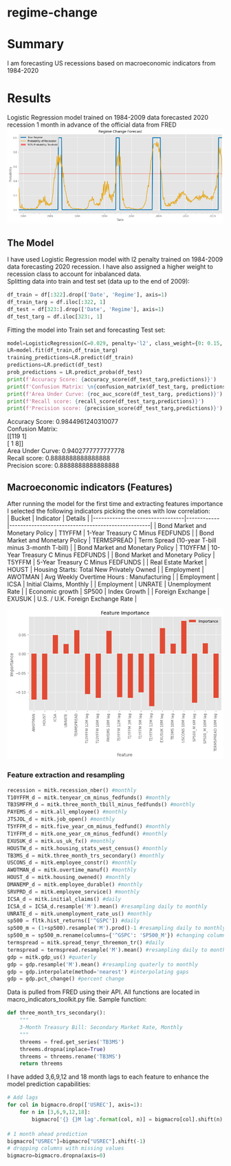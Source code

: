 # regime-change
# Summary
I am forecasting US recessions based on macroeconomic indicators from 1984-2020
# Results
Logistic Regression model trained on 1984-2009 data forecasted 2020 recession 1 month in advance of the official data from FRED
<br>
![image info](./regime_change.png)
<br>
## The Model
I have used Logistic Regression model with l2 penalty trained on 1984-2009 data forecasting 2020 recession. I have also assigned a higher weight to recession class to account for inbalanced data.
<br>
Splitting data into train and test set (data up to the end of 2009):
```python
df_train = df[:322].drop(['Date', 'Regime'], axis=1)
df_train_targ = df.iloc[:322, 1]
df_test = df[323:].drop(['Date', 'Regime'], axis=1)
df_test_targ = df.iloc[323:, 1]
```
Fitting the model into Train set and forecasting Test set:
```python
model=LogisticRegression(C=0.029, penalty='l2', class_weight={0: 0.15, 1: 0.85}) # high weight to recession 
LR=model.fit(df_train,df_train_targ)
training_predictions=LR.predict(df_train)
predictions=LR.predict(df_test)
prob_predictions = LR.predict_proba(df_test)
print(f'Accuracy Score: {accuracy_score(df_test_targ,predictions)}')
print(f'Confusion Matrix: \n{confusion_matrix(df_test_targ, predictions)}')
print(f'Area Under Curve: {roc_auc_score(df_test_targ, predictions)}')
print(f'Recall score: {recall_score(df_test_targ,predictions)}')
print(f'Precision score: {precision_score(df_test_targ,predictions)}')
```
Accuracy Score: 0.9844961240310077<br>
Confusion Matrix: <br>
[[119   1]<br>
 [  1   8]]<br>
Area Under Curve: 0.9402777777777778<br>
Recall score: 0.8888888888888888<br>
Precision score: 0.8888888888888888<br>
## Macroeconomic indicators (Features)
After running the model for the first time and extracting features importance I selected the following indicators picking the ones with low correlation:
<br>
| Bucket                          | Indicator  | Details                                           |
|---------------------------------|------------|---------------------------------------------------|
| Bond Market and Monetary Policy | T1YFFM     | 1-Year Treasury C Minus FEDFUNDS                  |
| Bond Market and Monetary Policy | TERMSPREAD | Term Spread (10-year T-bill minus 3-month T-bill) |
| Bond Market and Monetary Policy | T10YFFM    | 10-Year Treasury C Minus FEDFUNDS                 |
| Bond Market and Monetary Policy | T5YFFM     | 5-Year Treasury C Minus FEDFUNDS                  |
| Real Estate Market              | HOUST      | Housing Starts: Total New Privately Owned         |
| Employment                      | AWOTMAN    | Avg Weekly Overtime Hours : Manufacturing         |
| Employment                      | ICSA       | Initial Claims, Monthly                           |
| Employment                      | UNRATE     | Unemployment Rate                                 |
| Economic growth                 | SP500      | Index Growth                                      |
| Foreign Exchange                | EXUSUK     | U.S. / U.K. Foreign Exchange Rate                 |
<br>

![image info](./feat_imp.png)
### Feature extraction and resampling
```python
recession = mitk.recession_nber() #monthly
T10YFFM_d = mitk.tenyear_cm_minus_fedfunds() #monthly
TB3SMFFM_d = mitk.three_month_tbill_minus_fedfunds() #monthly
PAYEMS_d = mitk.all_employee() #monthly
JTSJOL_d = mitk.job_open() #monthly
T5YFFM_d = mitk.five_year_cm_minus_fedfund() #monthly
T1YFFM_d = mitk.one_year_cm_minus_fedfund() #monthly
EXUSUK_d = mitk.us_uk_fx() #monthly
HOUSTW_d = mitk.housing_stats_west_census() #monthly
TB3MS_d = mitk.three_month_trs_secondary() #monthly
USCONS_d = mitk.employee_constr() #monthly
AWOTMAN_d = mitk.overtime_manuf() #monthly
HOUST_d = mitk.housing_owened() #monthly
DMANEMP_d = mitk.employee_durable() #monthly
SRVPRD_d = mitk.employee_service() #monthly
ICSA_d = mitk.initial_claims() #daily
ICSA_d = ICSA_d.resample('M').mean() #resampling daily to monthly
UNRATE_d = mitk.unemployment_rate_us() #monthly
sp500 = fltk.hist_returns(['^GSPC']) #daily
sp500_m = (1+sp500).resample('M').prod()-1 #resampling daily to monthly
sp500_m = sp500_m.rename(columns={'^GSPC': 'SP500_M'}) #changing column name
termspread = mitk.spread_tenyr_threemon_tr() #daily
termspread = termspread.resample('M').mean() #resampling daily to monthly
gdp = mitk.gdp_us() #quaterly
gdp = gdp.resample('M').mean() #resampling quaterly to monthly
gdp = gdp.interpolate(method='nearest') #interpolating gaps
gdp = gdp.pct_change() #percent change
```
Data is pulled from FRED using their API. All functions are located in macro_indicators_toolkit.py file.
Sample function:
```python
def three_month_trs_secondary():
    """
    3-Month Treasury Bill: Secondary Market Rate, Monthly
    """
    threems = fred.get_series('TB3MS')
    threems.dropna(inplace=True)
    threems = threems.rename('TB3MS')
    return threems
```
I have added 3,6,9,12 and 18 month lags to each feature to enhance the model prediction capabilities:
```python
# Add lags
for col in bigmacro.drop(['USREC'], axis=1):
    for n in [3,6,9,12,18]:
        bigmacro['{} {}M lag'.format(col, n)] = bigmacro[col].shift(n).ffill().values

# 1 month ahead prediction
bigmacro["USREC"]=bigmacro["USREC"].shift(-1)
# dropping columns with missing values
bigmacro=bigmacro.dropna(axis=0)
```
